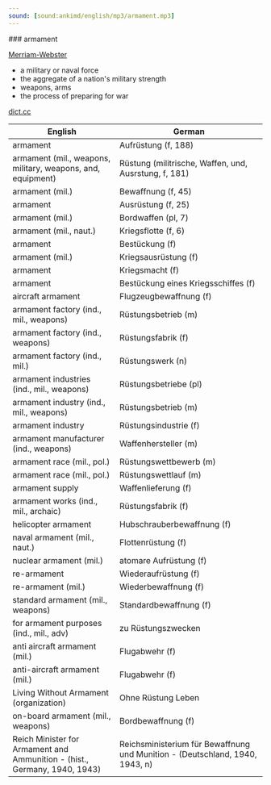 ```yaml
---
sound: [sound:ankimd/english/mp3/armament.mp3]
---
```


\### armament

[Merriam-Webster](https://www.merriam-webster.com/dictionary/armament)

- a military or naval force
- the aggregate of a nation's military strength
- weapons, arms
- the process of preparing for war

[dict.cc](https://www.dict.cc/armament)

| English        | German       |
| -------------- | ------------ |
| armament | Aufrüstung (f, 188) |
| armament (mil., weapons, military, weapons, and, equipment) | Rüstung (militrische, Waffen, und, Ausrstung, f, 181) |
| armament (mil.) | Bewaffnung (f, 45) |
| armament | Ausrüstung (f, 25) |
| armament (mil.) | Bordwaffen (pl, 7) |
| armament (mil., naut.) | Kriegsflotte (f, 6) |
| armament | Bestückung (f) |
| armament (mil.) | Kriegsausrüstung (f) |
| armament | Kriegsmacht (f) |
| armament | Bestückung eines Kriegsschiffes (f) |
| aircraft armament | Flugzeugbewaffnung (f) |
| armament factory (ind., mil., weapons) | Rüstungsbetrieb (m) |
| armament factory (ind., weapons) | Rüstungsfabrik (f) |
| armament factory (ind., mil.) | Rüstungswerk (n) |
| armament industries (ind., mil., weapons) | Rüstungsbetriebe (pl) |
| armament industry (ind., mil., weapons) | Rüstungsbetrieb (m) |
| armament industry | Rüstungsindustrie (f) |
| armament manufacturer (ind., weapons) | Waffenhersteller (m) |
| armament race (mil., pol.) | Rüstungswettbewerb (m) |
| armament race (mil., pol.) | Rüstungswettlauf (m) |
| armament supply | Waffenlieferung (f) |
| armament works (ind., mil., archaic) | Rüstungsfabrik (f) |
| helicopter armament | Hubschrauberbewaffnung (f) |
| naval armament (mil., naut.) | Flottenrüstung (f) |
| nuclear armament (mil.) | atomare Aufrüstung (f) |
| re-armament | Wiederaufrüstung (f) |
| re-armament (mil.) | Wiederbewaffnung (f) |
| standard armament (mil., weapons) | Standardbewaffnung (f) |
| for armament purposes (ind., mil., adv) | zu Rüstungszwecken |
| anti aircraft armament <AAA> (mil.) | Flugabwehr (f) |
| anti-aircraft armament <AAA> (mil.) | Flugabwehr (f) |
| Living Without Armament (organization) | Ohne Rüstung Leben |
| on-board armament (mil., weapons) | Bordbewaffnung (f) |
| Reich Minister for Armament and Ammunition - (hist., Germany, 1940, 1943) | Reichsministerium für Bewaffnung und Munition <RMBM> - (Deutschland, 1940, 1943, n) |
